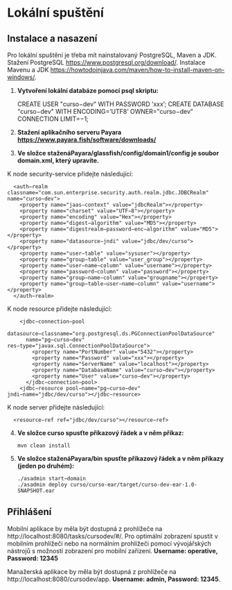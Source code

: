 # Lokální spuštění

## Instalace a nasazení
Pro lokální spuštění je třeba mít nainstalovaný PostgreSQL, Maven a JDK. Stažení PostgreSQL https://www.postgresql.org/download/. Instalace Mavenu a JDK https://howtodoinjava.com/maven/how-to-install-maven-on-windows/.

1. **Vytvoření lokální databáze pomocí psql skriptu:**

    
    CREATE USER "curso−dev" WITH PASSWORD ’xxx’;
    CREATE DATABASE "curso−dev" WITH ENCODING=’UTF8’ OWNER="curso−dev" CONNECTION LIMIT=−1;
    

2. **Stažení aplikačního serveru Payara https://www.payara.fish/software/downloads/**

3. **Ve složce staženáPayara/glassfish/config/domain1/config je soubor domain.xml, který upravíte.**

K node security-service přidejte následující:
      
      <auth−realm classname="com.sun.enterprise.security.auth.realm.jdbc.JDBCRealm" name="curso−dev">
        <property name="jaas−context" value="jdbcRealm"></property>
        <property name="charset" value="UTF−8"></property>
        <property name="encoding" value="Hex"></property>
        <property name="digest−algorithm" value="MD5"></property>
        <property name="digestrealm−password−enc−algorithm" value="MD5"></property>
        <property name="datasource−jndi" value="jdbc/dev/curso"></property>
        <property name="user−table" value="sysuser"></property>
        <property name="group−table" value="user_group"></property>
        <property name="user−name−column" value="username"></property>
        <property name="password−column" value="password"></property>
        <property name="group−name−column" value="groupname"></property>
        <property name="group−table−user−name−column" value="username"></property>
      </auth−realm>
      
      
K node resource přidejte následující:      
        
        <jdbc−connection−pool 
          datasource−classname="org.postgresql.ds.PGConnectionPoolDataSource" 
          name="pg−curso−dev" res−type="javax.sql.ConnectionPoolDataSource">
            <property name="PortNumber" value="5432"></property>
            <property name="Password" value="xxx"></property>
            <property name="ServerName" value="localhost"></property>
            <property name="DatabaseName" value="curso−dev"></property>
            <property name="User" value="curso−dev"></property>
          </jdbc−connection−pool>
        <jdbc−resource pool−name="pg−curso−dev" jndi−name="jdbc/dev/curso"></jdbc−resource>
        
          
K node server přidejte následující:

      
      <resource−ref ref="jdbc/dev/curso"></resource−ref>
      
4. **Ve složce curso spusťte příkazový řádek a v něm příkaz:**
    ```
    mvn clean install
    ```
      

5. **Ve složce staženáPayara/bin spusťte příkazový řádek a v něm příkazy (jeden po druhém):**
    ```
    ./asadmin start−domain
    ./asadmin deploy curso/curso-ear/target/curso-dev-ear-1.0-SNAPSHOT.ear
    ```

## Přihlášení
Mobilní aplikace by měla být dostupná z prohlížeče na http://localhost:8080/tasks/cursodev/#/.
Pro optimální zobrazení spustit v mobilním prohlížeči nebo na normálním prohlížeči pomocí vývojářských nástrojů s možností zobrazení pro mobilní zařízení.
**Username: operative, Password: 12345**

Manažerská aplikace by měla být dostupná z prohlížeče na http://localhost:8080/cursodev/app. 
**Username: admin, Password: 12345**.

